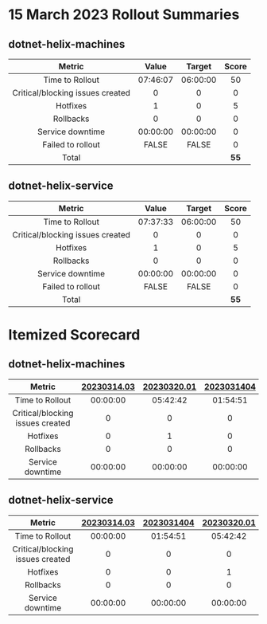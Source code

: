 # 15 March 2023 Rollout Summaries

## dotnet-helix-machines

|              Metric              |   Value  |  Target  |   Score   |
|:--------------------------------:|:--------:|:--------:|:---------:|
| Time to Rollout                  | 07:46:07 | 06:00:00 |     50     |
| Critical/blocking issues created |     0    |    0     |     0     |
| Hotfixes                         |     1    |    0     |     5     |
| Rollbacks                        |     0    |    0     |     0     |
| Service downtime                 | 00:00:00 | 00:00:00 |     0     |
| Failed to rollout                |   FALSE  |   FALSE  |     0     |
| Total                            |          |          |   **55**   |


## dotnet-helix-service

|              Metric              |   Value  |  Target  |   Score   |
|:--------------------------------:|:--------:|:--------:|:---------:|
| Time to Rollout                  | 07:37:33 | 06:00:00 |     50     |
| Critical/blocking issues created |     0    |    0     |     0     |
| Hotfixes                         |     1    |    0     |     5     |
| Rollbacks                        |     0    |    0     |     0     |
| Service downtime                 | 00:00:00 | 00:00:00 |     0     |
| Failed to rollout                |   FALSE  |   FALSE  |     0     |
| Total                            |          |          |   **55**   |


# Itemized Scorecard

## dotnet-helix-machines

| Metric | [20230314.03](https://dev.azure.com/dnceng/7ea9116e-9fac-403d-b258-b31fcf1bb293/_build/results?buildId=2135413) | [20230320.01](https://dev.azure.com/dnceng/7ea9116e-9fac-403d-b258-b31fcf1bb293/_build/results?buildId=2139552) | [2023031404](https://dev.azure.com/dnceng/7ea9116e-9fac-403d-b258-b31fcf1bb293/_build/results?buildId=2135416) |
|:-----:|:-----:|:-----:|:-----:|
| Time to Rollout | 00:00:00 | 05:42:42 | 01:54:51 |
| Critical/blocking issues created | 0 | 0 | 0 |
| Hotfixes | 0 | 1 | 0 |
| Rollbacks | 0 | 0 | 0 |
| Service downtime | 00:00:00 | 00:00:00 | 00:00:00 |


## dotnet-helix-service

| Metric | [20230314.03](https://dev.azure.com/dnceng/7ea9116e-9fac-403d-b258-b31fcf1bb293/_build/results?buildId=2135413) | [2023031404](https://dev.azure.com/dnceng/7ea9116e-9fac-403d-b258-b31fcf1bb293/_build/results?buildId=2135416) | [20230320.01](https://dev.azure.com/dnceng/7ea9116e-9fac-403d-b258-b31fcf1bb293/_build/results?buildId=2139552) |
|:-----:|:-----:|:-----:|:-----:|
| Time to Rollout | 00:00:00 | 01:54:51 | 05:42:42 |
| Critical/blocking issues created | 0 | 0 | 0 |
| Hotfixes | 0 | 0 | 1 |
| Rollbacks | 0 | 0 | 0 |
| Service downtime | 00:00:00 | 00:00:00 | 00:00:00 |

